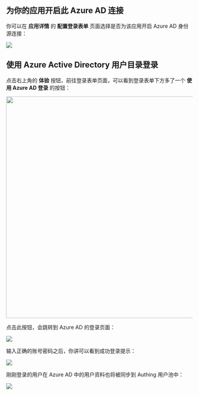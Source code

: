 <IntegrationDetailCard title="使用 Azure Active Directory 用户目录登录">

## 为你的应用开启此 Azure AD 连接

你可以在 **应用详情** 的 **配置登录表单** 页面选择是否为该应用开启 Azure AD 身份源连接：

![](https://cdn.authing.cn/blog/20201105150144.png)

## 使用 Azure Active Directory 用户目录登录

点击右上角的 **体验** 按钮，前往登录表单页面，可以看到登录表单下方多了一个 **使用 Azure AD 登录** 的按钮：

<img src="https://cdn.authing.cn/blog/20201105150344.png" height="600px"></img>

点击此按钮，会跳转到 Azure AD 的登录页面：

![](https://cdn.authing.cn/blog/20201105150600.png)

输入正确的账号密码之后，你讲可以看到成功登录提示：

![](https://cdn.authing.cn/blog/20201105150625.png)

刚刚登录的用户在 Azure AD 中的用户资料也将被同步到 Authing 用户池中：

![](https://cdn.authing.cn/blog/20201105150706.png)

</IntegrationDetailCard>